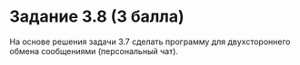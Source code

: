 # Задание 3.8 (3 балла)
На основе решения задачи 3.7 сделать программу для двухстороннего обмена сообщениями (персональный чат).